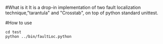 #What is it
It is a drop-in implementation of two fault localization technique,"tarantula" and "Crosstab", on top of python standard unittest.

#How to use
```
cd test
python ../bin/faultLoc.python
```